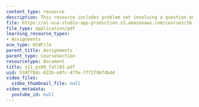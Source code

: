 ```yaml
---
content_type: resource
description: This resource includes problem set involving a question on LCR Circuits.
file: https://ol-ocw-studio-app-production.s3.amazonaws.com/courses/16-01-unified-engineering-i-ii-iii-iv-fall-2005-spring-2006/534f784c622be0fc47fe77f2f06f4bd4_s11_ps08_fall03.pdf
file_type: application/pdf
learning_resource_types:
- Assignments
ocw_type: OCWFile
parent_title: Assignments
parent_type: CourseSection
resourcetype: Document
title: s11_ps08_fall03.pdf
uid: 534f784c-622b-e0fc-47fe-77f2f06f4bd4
video_files:
  video_thumbnail_file: null
video_metadata:
  youtube_id: null
---
```

